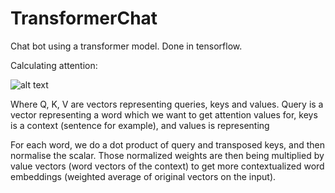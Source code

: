 # TransformerChat
Chat bot using a transformer model. Done in tensorflow.


Calculating attention:


![alt text](https://glassboxmedicine.files.wordpress.com/2019/08/attention-equation.png)

Where Q, K, V are vectors representing queries, keys and values. Query is a vector representing a word which we want to get attention values for, 
keys is a context (sentence for example), and values is representing

For each word, we do a dot product of query and transposed keys, and then normalise the scalar. Those normalized weights are then being multiplied by value vectors 
(word vectors of the context) to get more contextualized word embeddings (weighted average of original vectors on the input).




